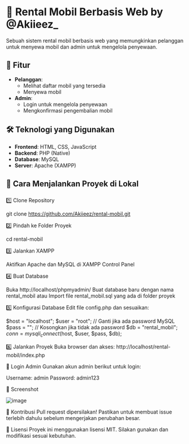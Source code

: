 # 🚗 Rental Mobil Berbasis Web by @Akiieez_

Sebuah sistem rental mobil berbasis web yang memungkinkan pelanggan untuk menyewa mobil dan admin untuk mengelola penyewaan.

## 📌 Fitur
- **Pelanggan**:
  - Melihat daftar mobil yang tersedia
  - Menyewa mobil
- **Admin**:
  - Login untuk mengelola penyewaan
  - Mengkonfirmasi pengembalian mobil

## 🛠️ Teknologi yang Digunakan
- **Frontend**: HTML, CSS, JavaScript
- **Backend**: PHP (Native)
- **Database**: MySQL
- **Server**: Apache (XAMPP)

## 🚀 Cara Menjalankan Proyek di Lokal
### 
1️⃣ Clone Repository  

git clone https://github.com/Akiieez/rental-mobil.git

2️⃣ Pindah ke Folder Proyek

cd rental-mobil

3️⃣ Jalankan XAMPP

Aktifkan Apache dan MySQL di XAMPP Control Panel

4️⃣ Buat Database

Buka http://localhost/phpmyadmin/
Buat database baru dengan nama rental_mobil
atau Import file rental_mobil.sql yang ada di folder proyek

5️⃣ Konfigurasi Database
Edit file config.php dan sesuaikan:

$host = "localhost";
$user = "root";  // Ganti jika ada password MySQL
$pass = "";       // Kosongkan jika tidak ada password
$db   = "rental_mobil";
$conn = mysqli_connect($host, $user, $pass, $db);

6️⃣ Jalankan Proyek
Buka browser dan akses:
http://localhost/rental-mobil/index.php

🔑 Login Admin
Gunakan akun admin berikut untuk login:

Username: admin
Password: admin123

📸 Screenshot

![image](https://github.com/user-attachments/assets/c07c68d0-08c7-42f4-ada6-0d9107ef904a)

🤝 Kontribusi
Pull request dipersilakan! Pastikan untuk membuat issue terlebih dahulu sebelum mengerjakan perubahan besar.

📜 Lisensi
Proyek ini menggunakan lisensi MIT. Silakan gunakan dan modifikasi sesuai kebutuhan.
